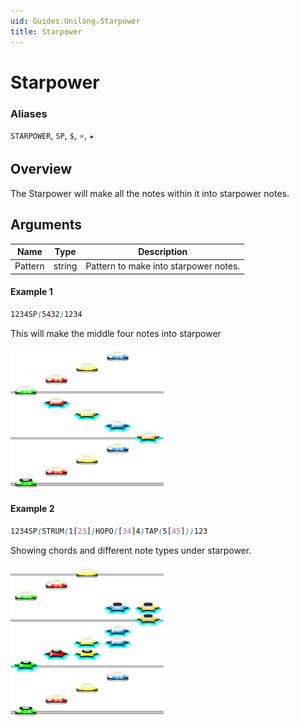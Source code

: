 ```yaml
---
uid: Guides.Unilang.Starpower
title: Starpower
---
```


# Starpower
### Aliases
`STARPOWER`, `SP`, `$`, `⭐`, `★`

## Overview
The Starpower will make all the notes within it into starpower notes.

## Arguments
| Name    | Type        | Description                           |
| ------- | ----------- | ------------------------------------- |
| Pattern | string      | Pattern to make into starpower notes. |

#### Example 1
```css
1234SP(5432)1234
```
This will make the middle four notes into starpower

<img src="example1.png" alt="Starpower Example 1" style="width:245px;"/>

#### Example 2
```css
1234SP(STRUM(1[23])HOPO([34]4)TAP(5[45]))123
```
Showing chords and different note types under starpower.

<img src="example2.png" alt="Starpower Example 2" style="width:245px;"/>